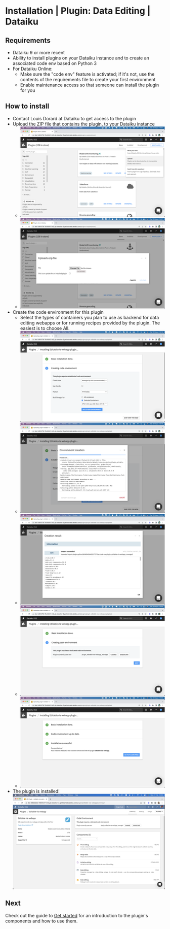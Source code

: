 # Installation | Plugin: Data Editing | Dataiku

## Requirements

* Dataiku 9 or more recent
* Ability to install plugins on your Dataiku instance and to create an associated code env based on Python 3
* For Dataiku Online:
  * Make sure the "code env" feature is activated; if it's not, use the contents of the requirements file to create your first environment
  * Enable maintenance access so that someone can install the plugin for you

## How to install

* Contact Louis Dorard at Dataiku to get access to the plugin
* Upload the ZIP file that contains the plugin, to your Dataiku instance
  * ![](add_plugin_upload.png)
  * ![](add_plugin_select_zip.png)
* Create the code environment for this plugin
  * Select the types of containers you plan to use as backend for data editing webapps or for running recipes provided by the plugin. The easiest is to choose All. ![](add_plugin_creating_code_env.png)
  * ![](add_plugin_creating_code_env_2.png)
  * ![](add_plugin_creating_code_env_done.png)
  * ![](add_plugin_creating_code_env_done_2.png)
  * ![](add_plugin_done.png)
* The plugin is installed! ![](plugin_installed.png)

## Next

Check out the guide to [Get started](get-started) for an introduction to the plugin's components and how to use them.
